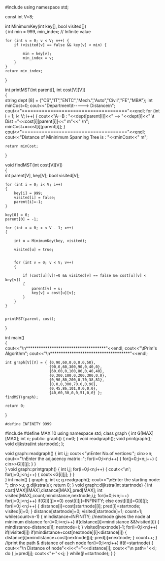 #include<iostream>
using namespace std;

const int V=8;

int MinimumKey(int key[], bool visited[])  
{ 
    int min = 999, min_index;  // Infinite value

    for (int v = 0; v < V; v++) { 
        if (visited[v] == false && key[v] < min) { 
        
            min = key[v];
			min_index = v;  
        }
    }    
    return min_index;  
}  


int printMST(int parent[], int cost[V][V])  
{  
    string dept [8] = {"CS","IT","ENTC","Mech.","Auto","Civil","FE","MBA"};
    int minCost=0;
	cout<<"Department\t----->   Distance\n"; 
	cout<<"====================================="<<endl;
    for (int i = 1; i< V; i++) 
    {
		cout<<"A--B : "<<dept[parent[i]]<<" --> "<<dept[i]<<" \t Dist ="<<cost[i][parent[i]]<<" m"<<" \n";  
		minCost+=cost[i][parent[i]];
    }
    cout<<"====================================="<<endl;
	cout<<"Distance of Mininimum Spanning Tree is : "<<minCost<<" m";
	
	return minCost;
}  


void findMST(int cost[V][V])  
{  
    int parent[V], key[V];
    bool visited[V];

    for (int i = 0; i< V; i++) 
    { 
        key[i] = 999;   
        visited[i] = false;
        parent[i]=-1;
    }    

    key[0] = 0;  
    parent[0] = -1; 

    for (int x = 0; x < V - 1; x++) 
    {  
       
        int u = MinimumKey(key, visited);  

        visited[u] = true;  

        
        for (int v = 0; v < V; v++)  
        {
             
            if (cost[u][v]!=0 && visited[v] == false && cost[u][v] < key[v])
            {  
                parent[v] = u;
                key[v] = cost[u][v];  
            }        
        }
    }

    
	printMST(parent, cost);  
}  


int main()  
{  
    cout<<"\n*************************************"<<endl;
	cout<<"\tPrim's Algorithm";
	cout<<"\n*************************************"<<endl;
    
    int graph[V][V] = { {0,90,60,0,0,0,0,50},
                        {90,0,60,300,90,0,40,0},
	                    {60,60,0,100,80,0,40,40},
	                    {0,300,100,0,200,300,0,0},
	                    {0,90,80,200,0,70,38,81},
	                    {0,0,0,300,70,0,0,90}, 
                        {0,45,86,101,0,0,0,0},
                        {40,60,30,0,0,51,0,0} };
	findMST(graph);  

    return 0;  
}  













    #define INFINITY 9999 
#include<iostream> 
#define MAX 10
using namespace std;
class graph
{ int G[MAX][MAX];
  int n;
  public:
  graph()
  {
    n=0;
  }
void readgraph();
void printgraph();
void dijkstra(int startnode);
};

void graph::readgraph()
{ int i,j;
  cout<<"\nEnter No.of vertices:";
  cin>>n;
  cout<<"\nEnter the adjacency matrix :"; 
  for(i=0;i<n;i++)
   { for(j=0;j<n;j++)
     { cin>>G[i][j];
     }
   }  
 }
void graph::printgraph()
{ int i,j;
  for(i=0;i<n;i++)
  { cout<<'\n';
    for(j=0;j<n;j++)
     { cout<<G[i][j];
     }
   }  
 }
int main()
{
graph g;
int u;
g.readgraph(); 
cout<<"\nEnter the starting node: ";
cin>>u;
g.dijkstra(u);
return 0;
}
void graph::dijkstra(int startnode)
{
 int cost[MAX][MAX],distance[MAX],pred[MAX]; 
 int visited[MAX],count,mindistance,nextnode,i,j;
 for(i=0;i<n;i++)
  for(j=0;j<n;j++)
     if(G[i][j]==0)
      cost[i][j]=INFINITY;
      else
      cost[i][j]=G[i][j];
   for(i=0;i<n;i++)
   {
     distance[i]=cost[startnode][i]; 
     pred[i]=startnode; 
     visited[i]=0;
   } 
distance[startnode]=0; 
visited[startnode]=1;
count=1;
while(count<n-1)
{
  mindistance=INFINITY; //nextnode gives the node at minimum distance 
  for(i=0;i<n;i++) 
   if(distance[i]<mindistance &&!visited[i])
    {
      mindistance-distance[i]; 
      nextnode=i;
    }
visited[nextnode]-1;
for(i=0;i<n;i++)
 if(!visited[i])
   if(mindistance+cost[nextnode][i]<distance[i])
     { distance[i]=mindistance+cost[nextnode][i];
       pred[i]=nextnode;
     }
count++;
}
//print the path & distance of each node
for(i=0;i<n;i++)
 if(i!=startnode)
  { cout<<"\n Distance of node"<<i<<"="<<distance[i];
    cout<<"\n path="<<i;
do
{
 j=pred[j];
 cout<<"<-"<<j;
}
while(j!=startnode);
}
}
